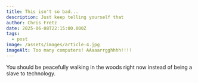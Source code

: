 ```yaml
---
title: This isn't so bad...
description: Just keep telling yourself that
author: Chris Fretz
date: 2025-06-08T22:15:00.000Z
tags:
  - post
image: /assets/images/article-4.jpg
imageAlt: Too many computers! AAaaarrgghhhh!!!!
---
```

You should be peacefully walking in the woods right now instead of being a slave to technology.
